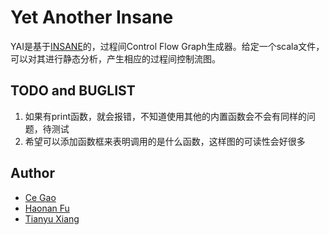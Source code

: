 # Yet Another Insane

YAI是基于[INSANE](https://github.com/colder/insane)的，过程间Control Flow Graph生成器。给定一个scala文件，可以对其进行静态分析，产生相应的过程间控制流图。

## TODO and BUGLIST

1. 如果有print函数，就会报错，不知道使用其他的内置函数会不会有同样的问题，待测试
2. 希望可以添加函数框来表明调用的是什么函数，这样图的可读性会好很多

## Author

* [Ce Gao](https://github.com/gaocegege)
* [Haonan Fu](https://github.com/fhnstephen)
* [Tianyu Xiang](https://github.com/xiangtianyu)